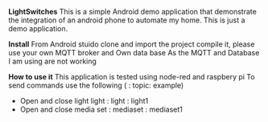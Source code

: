 **LightSwitches**
This is a simple Android demo application that demonstrate the integration of an  android phone
to automate my home. This is just a demo application.

**Install**
From Android stuido clone and import the project compile it, please use your own MQTT broker and Own data base
As the MQTT and Database I am using are not working

**How to use it**
This application is tested using node-red and raspbery pi
To send commands use the following (<discribtion> : topic: example)

* Open and close light light : light : light1
* Open and close media set : mediaset : mediaset1
